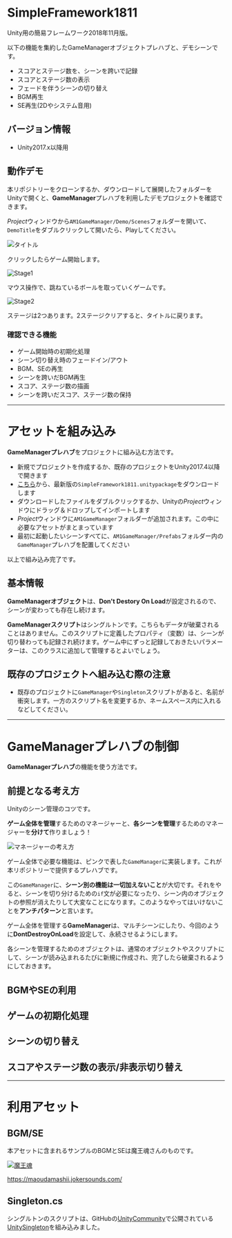 # SimpleFramework1811
Unity用の簡易フレームワーク2018年11月版。

以下の機能を集約したGameManagerオブジェクトプレハブと、デモシーンです。

- スコアとステージ数を、シーンを跨いで記録
- スコアとステージ数の表示
- フェードを伴うシーンの切り替え
- BGM再生
- SE再生(2Dやシステム音用)

## バージョン情報
- Unity2017.x以降用

## 動作デモ
本リポジトリーをクローンするか、ダウンロードして展開したフォルダーをUnityで開くと、**GameManager**プレハブを利用したデモプロジェクトを確認できます。

*Project*ウィンドウから`AM1GameManager/Demo/Scenes`フォルダーを開いて、`DemoTitle`をダブルクリックして開いたら、Playしてください。

![タイトル](Docs/title.png)

クリックしたらゲーム開始します。

![Stage1](Docs/stage1.png)

マウス操作で、跳ねているボールを取っていくゲームです。

![Stage2](Docs/stage2.png)

ステージは2つあります。2ステージクリアすると、タイトルに戻ります。

### 確認できる機能
- ゲーム開始時の初期化処理
- シーン切り替え時のフェードイン/アウト
- BGM、SEの再生
- シーンを跨いだBGM再生
- スコア、ステージ数の描画
- シーンを跨いだスコア、ステージ数の保持

---

# アセットを組み込み
**GameManagerプレハブ**をプロジェクトに組み込む方法です。

- 新規でプロジェクトを作成するか、既存のプロジェクトをUnity2017.4以降で開きます
- [こちら](https://github.com/am1tanaka/SimpleFramework1811/releases)から、最新版の`SimpleFramework1811.unitypackage`をダウンロードします
- ダウンロードしたファイルをダブルクリックするか、Unityの*Project*ウィンドウにドラッグ＆ドロップしてインポートします
- *Project*ウィンドウに`AM1GameManager`フォルダーが追加されます。この中に必要なアセットがまとまっています
- 最初に起動したいシーンすべてに、`AM1GameManager/Prefabs`フォルダー内の`GameManager`プレハブを配置してください

以上で組み込み完了です。

## 基本情報
**GameManagerオブジェクト**は、**Don't Destory On Load**が設定されるので、シーンが変わっても存在し続けます。

**GameManagerスクリプト**はシングルトンです。こちらもデータが破棄されることはありません。このスクリプトに定義したプロパティ（変数）は、シーンが切り替わっても記録され続けます。ゲーム中にずっと記録しておきたいパラメーターは、このクラスに追加して管理するとよいでしょう。

## 既存のプロジェクトへ組み込む際の注意
- 既存のプロジェクトに`GameManager`や`Singleton`スクリプトがあると、名前が衝突します。一方のスクリプト名を変更するか、ネームスペース内に入れるなどしてください。

---

# GameManagerプレハブの制御
**GameManagerプレハブ**の機能を使う方法です。

## 前提となる考え方
Unityのシーン管理のコツです。

**ゲーム全体を管理**するためのマネージャーと、**各シーンを管理**するためのマネージャーを**分けて**作りましょう！

![マネージャーの考え方](Docs/aboutmanager.png)

ゲーム全体で必要な機能は、ピンクで表した`GameManager`に実装します。これが本リポジトリーで提供するプレハブです。

この`GameManager`に、**シーン別の機能は一切加えないこと**が大切です。それをやると、シーンを切り分けるための`if`文が必要になったり、シーン内のオブジェクトの参照が消えたりして大変なことになります。このようなやってはいけないことを**アンチパターン**と言います。

ゲーム全体を管理する**GameManager**は、マルチシーンにしたり、今回のように**DontDestroyOnLoad**を設定して、永続させるようにします。

各シーンを管理するためのオブジェクトは、通常のオブジェクトやスクリプトにして、シーンが読み込まれるたびに新規に作成され、完了したら破棄されるようにしておきます。





## BGMやSEの利用


## ゲームの初期化処理

## シーンの切り替え

## スコアやステージ数の表示/非表示切り替え





---

# 利用アセット

## BGM/SE
本アセットに含まれるサンプルのBGMとSEは魔王魂さんのものです。

[![魔王魂](Docs/maoudamashii_banner01.png)](https://maoudamashii.jokersounds.com/)

https://maoudamashii.jokersounds.com/

## Singleton.cs
シングルトンのスクリプトは、GitHubの[UnityCommunity](https://github.com/UnityCommunity/)で公開されている[UnitySingleton](https://github.com/UnityCommunity/UnitySingleton)を組み込みました。
